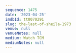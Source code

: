 ```yaml
---
sequence: 1475
date: '2023-04-25'
imdbId: tt0070291
slug: the-last-of-sheila-1973
venue: null
venueNotes: null
medium: Watch TCM
mediumNotes: null
---
```


